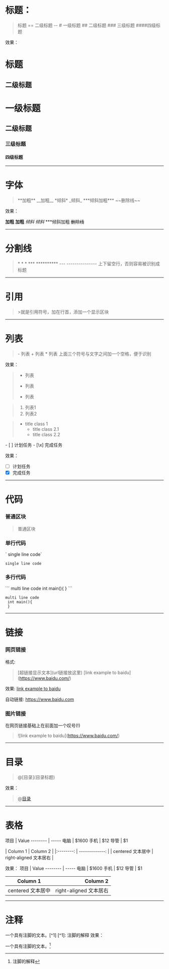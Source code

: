# 标题：
>标题
>\=\=
>二级标题
>\-\-
>\# 一级标题
>\#\# 二级标题
>\#\#\# 三级标题
>\#\#\#\#四级标题

效果：

标题
==
二级标题
--
# 一级标题
## 二级标题
### 三级标题
#### 四级标题

---
# 字体

>\*\*加粗\*\*
\_\_加粗\_\_
\*倾斜\*
>\_倾斜\_
\*\*\*倾斜加粗\*\*\*
\~~删除线~~

效果：

**加粗**
__加粗__
*倾斜*
_倾斜_
***倾斜加粗
~~删除线~~

---

# 分割线

>\* \* \*
>\***
>\*\*\*\*\*\*\*\*\*\*
>\---
>\---------------
>上下留空行，否则容易被识别成标题

---
# 引用
>\>就是引用符号，加在行首，添加一个显示区块

---

# 列表

>\- 列表
>\+ 列表
>\* 列表
>上面三个符号与文字之间加一个空格，便于识别

效果：
>- 列表
>+ 列表
>* 列表


>1. 列表1
>2. 列表2

>* title class 1
>   * title class 2.1
>   * title class 2.2


\- \[ \] 计划任务
\- \[\x\] 完成任务

效果：
- [ ] 计划任务
- [x] 完成任务

---

# 代码

### 普通区块

>普通区块

### 单行代码
\` single line code\`

`single line code`

### 多行代码

\```
multi line code
 int main(){
 }
 \```

```
multi line code
 int main(){
 }
```

---

# 链接

### 网页链接
格式:
>\[超链接显示文本](url链接放这里)
\[link example to baidu](https://www.baidu.com/)

效果:
[link example to baidu](https://www.baidu.com/)

自动链接:
<https://www.baidu.com>

### 图片链接

在网页链接基础上在前面加一个叹号(\!)
>\!\[link example to baidu](https://www.baidu.com/)

---

# 目录

>\@\[目录\]\(目录标题\)

效果：
>@[目录](目录标题)

---

# 表格

项目     \| Value
-------- \| -----
电脑  \| $1600
手机  \| $12
导管  \| $1

\| Column 1 \| Column 2     \|
\|:--------: \| -------------: \|
\| centered 文本居中 \| right-aligned 文本居右 \|

效果：
项目     | Value
-------- | -----
电脑  | $1600
手机  | $12
导管  | $1

| Column 1 | Column 2      |
|:--------:| -------------:|
| centered 文本居中 | right-aligned 文本居右 |

---
# 注释
一个具有注脚的文本。\[\^1\]
\[\^1\]: 注脚的解释
效果：

一个具有注脚的文本。[^1]
[^1]: 注脚的解释

